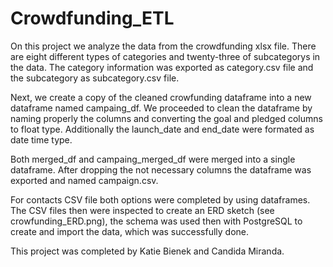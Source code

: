 # Crowdfunding_ETL

On this project we analyze the data from the crowdfunding xlsx file. 
There are eight different types of categories and twenty-three of subcategorys in the data. The category information was exported as category.csv file and the subcategory as subcategory.csv file. 

Next, we create a copy of the cleaned crowfunding dataframe into a new dataframe named campaing_df. We proceeded to clean the dataframe by naming properly the columns and converting the goal and pledged columns to float type. Additionally the launch_date and end_date were formated as date time type. 

Both merged_df and campaing_merged_df were merged into a single dataframe. After dropping the not necessary columns the dataframe was exported and named campaign.csv. 

For contacts CSV file both options were completed by using dataframes. The CSV files then were inspected to create an ERD sketch (see crowfunding_ERD.png), the schema was used then with PostgreSQL to create and import the data, which was successfully done. 

This project was completed by Katie Bienek and Candida Miranda. 
